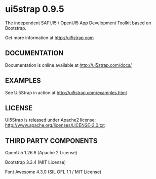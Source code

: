ui5strap 0.9.5
==============

The independent SAPUI5 / OpenUI5 App Development Toolkit based on Bootstrap.

Get more information at http://ui5strap.com

DOCUMENTATION
-------------

Documentation is online available at http://ui5strap.com/docs/

EXAMPLES
--------

See Ui5Strap in action at http://ui5strap.com/examples.html

LICENSE
-------

UI5Strap is released under Apache2 license: http://www.apache.org/licenses/LICENSE-2.0.txt

THIRD PARTY COMPONENTS
----------------------

OpenUi5 1.26.9 (Apache 2 License)

Bootstrap 3.3.4 (MIT License)

Font Awesome 4.3.0 (SIL OFL 1.1 / MIT License)